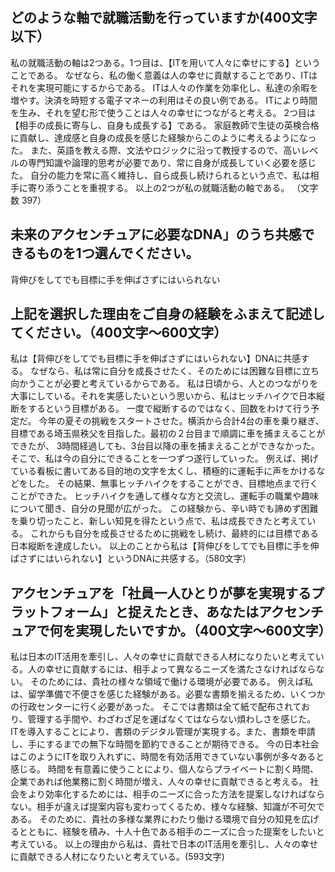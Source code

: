 ## どのような軸で就職活動を行っていますか(400文字以下）
私の就職活動の軸は2つある。1つ目は、【ITを用いて人々に幸せにする】ということである。
なぜなら、私の働く意義は人の幸せに貢献することであり、ITはそれを実現可能にするからである。
ITは人々の作業を効率化し、私達の余暇を増やす。決済を時短する電子マネーの利用はその良い例である。
ITにより時間を生み、それを望む形で使うことは人々の幸せにつながると考える。
2つ目は【相手の成長に寄与し、自身も成長する】である。
家庭教師で生徒の英検合格に貢献し、達成感と自身の成長を感じた経験からこのように考えるようになった。
また、英語を教える際、文法やロジックに沿って教授するので、高いレベルの専門知識や論理的思考が必要であり、常に自身が成長していく必要を感じた。
自分の能力を常に高く維持し、自ら成長し続けられるという点で、私は相手に寄り添うことを重視する。
以上の2つが私の就職活動の軸である。
（文字数 397）

## 未来のアクセンチュアに必要なDNA」のうち共感できるものを1つ選んでください。
背伸びをしてでも目標に手を伸ばさずにはいられない

## 上記を選択した理由をご自身の経験をふまえて記述してください。（400文字〜600文字）

私は【背伸びをしてでも目標に手を伸ばさずにはいられない】DNAに共感する。
なぜなら、私は常に自分を成長させたく、そのためには困難な目標に立ち向かうことが必要と考えているからである。
私は日頃から、人とのつながりを大事にしている。それを実感したいという思いから、私はヒッチハイクで日本縦断をするという目標がある。
一度で縦断するのではなく、回数をわけて行う予定だ。
今年の夏その挑戦をスタートさせた。横浜から合計4台の車を乗り継ぎ、目標である埼玉県秩父を目指した。最初の２台目まで順調に車を捕まえることができたが、
3時間経過しても、3台目以降の車を捕まえることができなかった。そこで、私は今の自分にできることを一つずつ遂行していった。
例えば、掲げている看板に書いてある目的地の文字を太くし、積極的に運転手に声をかけるなどをした。
その結果、無事ヒッチハイクをすることができ、目標地点まで行くことができた。
ヒッチハイクを通して様々な方と交流し、運転手の職業や趣味について聞き、自分の見聞が広がった。
この経験から、辛い時でも諦めず困難を乗り切ったこと、新しい知見を得たという点で、私は成長できたと考えている。
これからも自分を成長させるために挑戦をし続け、最終的には目標である日本縦断を達成したい。
以上のことから私は【背伸びをしてでも目標に手を伸ばさずにはいられない】というDNAに共感する。（580文字）

## アクセンチュアを「社員一人ひとりが夢を実現するプラットフォーム」と捉えたとき、あなたはアクセンチュアで何を実現したいですか。（400文字〜600文字）

私は日本のIT活用を牽引し、人々の幸せに貢献できる人材になりたいと考えている。人の幸せに貢献するには、相手よって異なるニーズを満たさなければならない。
そのためには、貴社の様々な領域で働ける環境が必要である。
例えば私は、留学準備で不便さを感じた経験がある。必要な書類を揃えるため、いくつかの行政センターに行く必要があった。
そこでは書類は全て紙で配布されており、管理する手間や、わざわざ足を運ばなくてはならない煩わしさを感じた。
ITを導入することにより、書類のデジタル管理が実現する。また、書類を申請し、手にするまでの無下な時間を節約できることが期待できる。
今の日本社会はこのようにITを取り入れずに、時間を有効活用できていない事例が多々あると感じる。
時間を有意義に使うことにより、個人ならプライベートに割く時間、企業であれば他業務に割く時間が増え、人々の幸せに貢献できると考える。
社会をより効率化するためには、相手のニーズに合った方法を提案しなければならない。相手が違えば提案内容も変わってくるため、様々な経験、知識が不可欠である。
そのために、貴社の多様な業界にわたり働ける環境で自分の知見を広げるとともに、経験を積み、十人十色である相手のニーズに合った提案をしたいと考えている。
以上の理由から私は、貴社で日本のIT活用を牽引し、人々の幸せに貢献できる人材になりたいと考えている。(593文字)
